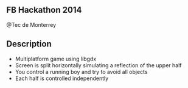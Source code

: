 ## FB Hackathon 2014
@Tec de Monterrey

## Description
* Multiplatform game using libgdx
* Screen is split horizontally simulating a reflection of the upper half
* You control a running boy and try to avoid all objects
* Each half is controlled independently
